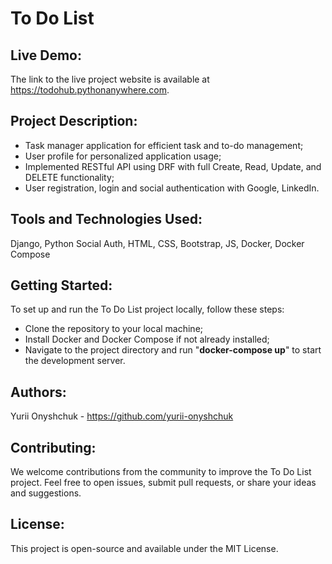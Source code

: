 # To Do List

## Live Demo:
The link to the live project website is available at https://todohub.pythonanywhere.com.

## Project Description:
- Task manager application for efficient task and to-do management;
- User profile for personalized application usage;
- Implemented RESTful API using DRF with full Create, Read, Update, and DELETE functionality;
- User registration, login and social authentication with Google, LinkedIn.

## Tools and Technologies Used: 
Django, Python Social Auth, HTML, CSS, Bootstrap, JS, Docker, Docker Compose

## Getting Started:
To set up and run the To Do List project locally, follow these steps:
- Clone the repository to your local machine;
- Install Docker and Docker Compose if not already installed;
- Navigate to the project directory and run "**docker-compose up**" to start the development server.

## Authors:
Yurii Onyshchuk - https://github.com/yurii-onyshchuk

## Contributing:
We welcome contributions from the community to improve the To Do List project. Feel free to open issues, submit pull requests, or share your ideas and suggestions.

## License:
This project is open-source and available under the MIT License.